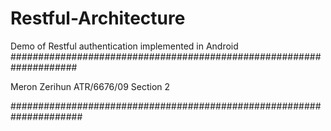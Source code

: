 # Restful-Architecture
Demo of Restful authentication implemented in Android
####################################################################

Meron Zerihun ATR/6676/09 Section 2

#####################################################################

